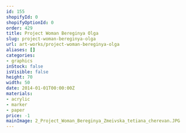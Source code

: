 ```yaml
---
id: 155
shopifyId: 0
shopifyOptionId: 0
order: 429
title: Project Woman Bereginya Olga
slug: project-woman-bereginya-olga
url: art-works/project-woman-bereginya-olga
aliases: []
categories:
- graphics
inStock: false
isVisible: false
height: 70
width: 50
date: 2014-01-01T00:00:00Z
materials:
- acrylic
- marker
- paper
price: -1
mainImage: 2_Project_Woman_Bereginya_Zmeivska_tetiana_cherevan.JPG
---
```

